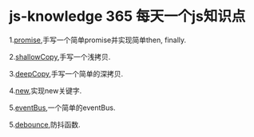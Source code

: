 # js-knowledge 365 每天一个js知识点
  1.[promise](https://github.com/lh8725473/js-knowledge/blob/master/promise.js "手写promise"),手写一个简单promise并实现简单then, finally.

  2.[shallowCopy](https://github.com/lh8725473/js-knowledge/blob/master/shallowCopy.js "手写shallowCopy"),手写一个浅拷贝.
  
  3.[deepCopy](https://github.com/lh8725473/js-knowledge/blob/master/deepCopy.js "手写deepCopy"),手写一个简单的深拷贝.
 
  4.[new](https://github.com/lh8725473/js-knowledge/blob/master/newFunction.js "实现new关键字"),实现new关键字.

  5.[eventBus](https://github.com/lh8725473/js-knowledge/blob/master/eventBus.js "实现eventBus"),一个简单的eventBus.

  5.[debounce](https://github.com/lh8725473/js-knowledge/blob/master/debounce.js "防抖函数"),防抖函数.